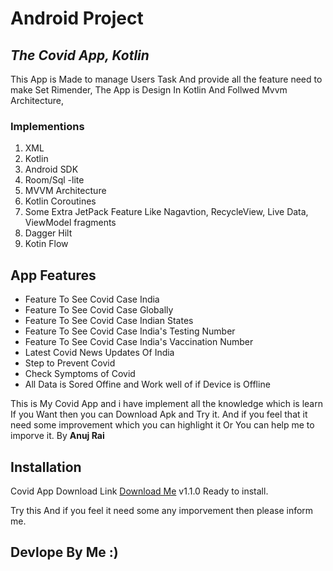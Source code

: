 # Android Project
## _The Covid App, Kotlin_

This App is Made to manage Users Task And provide all the feature need to make Set Rimender,
The App is Design In Kotlin And Follwed Mvvm Architecture,
### Implementions
 1. XML
 2. Kotlin
 3. Android SDK 
 4. Room/Sql -lite
 6. MVVM Architecture 
 7. Kotlin Coroutines
 8. Some Extra JetPack Feature Like Nagavtion, RecycleView, Live Data, ViewModel fragments
 9.  Dagger Hilt
10. Kotin Flow 

 
## App Features

- Feature To See Covid Case India
- Feature To See Covid Case Globally
- Feature To See Covid Case Indian States
- Feature To See Covid Case India's Testing Number
- Feature To See Covid Case India's Vaccination Number
- Latest Covid News Updates Of India
- Step to Prevent Covid
- Check Symptoms of Covid
- All Data is Sored Offine and Work well of if Device is Offline

This is My Covid App and i have implement all the knowledge which is learn
If you Want then you can Download Apk and Try it.
And if you feel that it need some improvement which you can highlight it 
Or You can help me to imporve it.
 By __Anuj Rai__ 


## Installation

Covid App Download Link [Download Me](https://drive.google.com/file/d/1WCADEKwey3L96YXbflBAL7en9Bksg1UM/view?usp=sharing "Click Here to Download App") v1.1.0 Ready to install.

Try this And if you feel it need some any imporvement then please inform me. 
## Devlope By  Me :)
